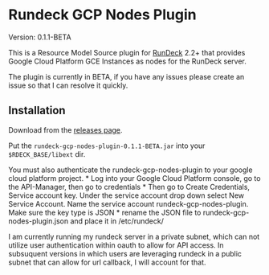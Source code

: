 Rundeck GCP Nodes Plugin
========================

Version: 0.1.1-BETA

This is a Resource Model Source plugin for [RunDeck][] 2.2+ that provides
Google Cloud Platform GCE Instances as nodes for the RunDeck server.

[RunDeck]: http://rundeck.org

The plugin is currently in BETA, if you have any issues please create an issue so that I
can resolve it quickly.

Installation
------------

Download from the [releases page](https://github.com/jameshcoppens/rundeck-gcp-nodes-plugin/releases).

Put the `rundeck-gcp-nodes-plugin-0.1.1-BETA.jar` into your `$RDECK_BASE/libext` dir.

You must also authenticate the rundeck-gcp-nodes-plugin to your google cloud platform
project.
        * Log into your Google Cloud Platform console, go to the API-Manager, then go to
                credentials
        * Then go to Create Credentials, Service account key.  Under the service account 
                drop down select New Service Account. Name the service account
                rundeck-gcp-nodes-plugin.  Make sure the key type is JSON
        * rename the JSON file to rundeck-gcp-nodes-plugin.json and place it in /etc/rundeck/

I am currently running my rundeck server in a private subnet, which can not utilize user
authentication within oauth to allow for API access.  In subsuquent versions in which
users are leveraging rundeck in a public subnet that can allow for url callback, I will
account for that.

